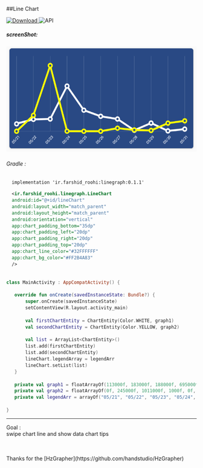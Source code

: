 ##Line Chart


[ ![Download](https://api.bintray.com/packages/farshidroohi/LineGraph/LineGraph/images/download.svg?version=0.1.1) ](https://bintray.com/farshidroohi/LineGraph/LineGraph/0.1.1/link)
  ![API](https://img.shields.io/badge/API-14%2B-blue.svg?style=flat)


##### screenShot: 
 
 <img src="https://raw.githubusercontent.com/FarshidRoohi/LineGraph/master/art/ScreenShot.png" alt="line chart android" width="527px" height="278px">


 ###### Gradle :   
  
```Gradle  
  implementation 'ir.farshid_roohi:linegraph:0.1.1'
 ```  
 ```xml  
   <ir.farshid_roohi.linegraph.LineChart
   android:id="@+id/lineChart"
   android:layout_width="match_parent"
   android:layout_height="match_parent"
   android:orientation="vertical"
   app:chart_padding_bottom="35dp"
   app:chart_padding_left="20dp"
   app:chart_padding_right="20dp"
   app:chart_padding_top="20dp"
   app:chart_line_color="#32FFFFFF"
   app:chart_bg_color="#FF2B4A83"
   />

 ```
 ```kotlin
 
class MainActivity : AppCompatActivity() {

    override fun onCreate(savedInstanceState: Bundle?) {
        super.onCreate(savedInstanceState)
        setContentView(R.layout.activity_main)

        val firstChartEntity = ChartEntity(Color.WHITE, graph1)
        val secondChartEntity = ChartEntity(Color.YELLOW, graph2)

        val list = ArrayList<ChartEntity>()
        list.add(firstChartEntity)
        list.add(secondChartEntity)
        lineChart.legendArray = legendArr
        lineChart.setList(list)
    }

    private val graph1 = floatArrayOf(113000f, 183000f, 188000f, 695000f, 324000f, 230000f, 188000f, 15000f, 126000f, 5000f, 33000f)
    private val graph2 = floatArrayOf(0f, 245000f, 1011000f, 1000f, 0f, 0f, 47000f, 20000f, 12000f, 124400f, 160000f)
    private val legendArr = arrayOf("05/21", "05/22", "05/23", "05/24", "05/25", "05/26", "05/27", "05/28", "05/29", "05/30", "05/31")

}

 ```
 <hr>
 
 Goal :</br>
 swipe chart line and show data chart tips
 
 </br>
 </br>
Thanks for the [HzGrapher](https://github.com/handstudio/HzGrapher)
